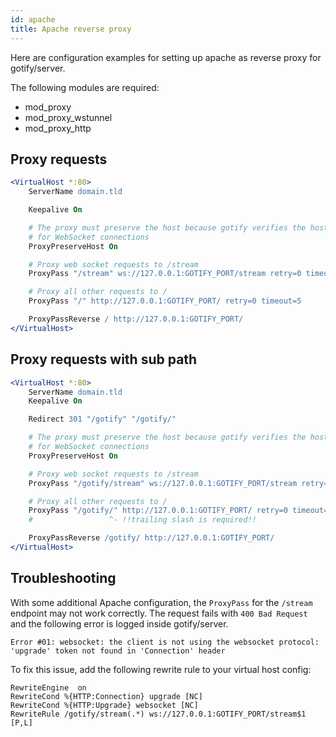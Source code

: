 ```yaml
---
id: apache
title: Apache reverse proxy
---
```


Here are configuration examples for setting up apache as reverse proxy for gotify/server.

The following modules are required:

- mod_proxy
- mod_proxy_wstunnel
- mod_proxy_http

## Proxy requests

```apache
<VirtualHost *:80>
    ServerName domain.tld

    Keepalive On

    # The proxy must preserve the host because gotify verifies the host with the origin
    # for WebSocket connections
    ProxyPreserveHost On

    # Proxy web socket requests to /stream
    ProxyPass "/stream" ws://127.0.0.1:GOTIFY_PORT/stream retry=0 timeout=60

    # Proxy all other requests to /
    ProxyPass "/" http://127.0.0.1:GOTIFY_PORT/ retry=0 timeout=5

    ProxyPassReverse / http://127.0.0.1:GOTIFY_PORT/
</VirtualHost>
```

## Proxy requests with sub path

```apache
<VirtualHost *:80>
    ServerName domain.tld
    Keepalive On

    Redirect 301 "/gotify" "/gotify/"

    # The proxy must preserve the host because gotify verifies the host with the origin
    # for WebSocket connections
    ProxyPreserveHost On

    # Proxy web socket requests to /stream
    ProxyPass "/gotify/stream" ws://127.0.0.1:GOTIFY_PORT/stream retry=0 timeout=60

    # Proxy all other requests to /
    ProxyPass "/gotify/" http://127.0.0.1:GOTIFY_PORT/ retry=0 timeout=5
    #                 ^- !!trailing slash is required!!

    ProxyPassReverse /gotify/ http://127.0.0.1:GOTIFY_PORT/
</VirtualHost>
```

## Troubleshooting

With some additional Apache configuration, the `ProxyPass` for the `/stream` endpoint may not work correctly.
The request fails with `400 Bad Request` and the following error is logged inside gotify/server.

```
Error #01: websocket: the client is not using the websocket protocol: 'upgrade' token not found in 'Connection' header
```

To fix this issue, add the following rewrite rule to your virtual host config:

```
RewriteEngine  on
RewriteCond %{HTTP:Connection} upgrade [NC]
RewriteCond %{HTTP:Upgrade} websocket [NC]
RewriteRule /gotify/stream(.*) ws://127.0.0.1:GOTIFY_PORT/stream$1 [P,L]
```
